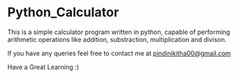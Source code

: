 # Python_Calculator
This is a simple calculator program written in python, capable of performing arithmetic operations like addition, substraction, multiplication and divison.  

If you have any queries feel free to contact me at pindinikitha00@gmail.com

Have a Great Learning :)
